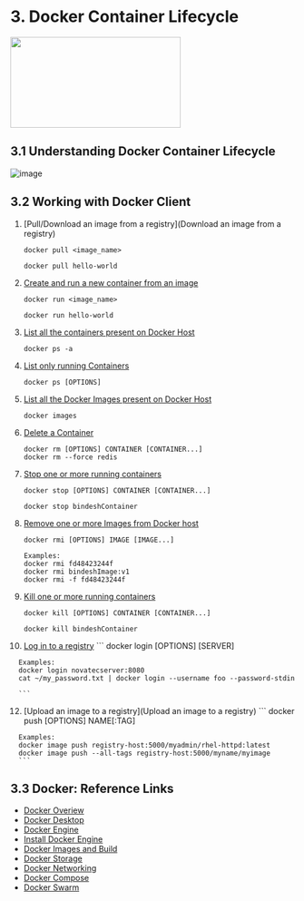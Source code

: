 # 3. Docker Container Lifecycle
<img src="https://user-images.githubusercontent.com/121426292/229050098-c94ddecd-b438-476d-a932-7485e10a9900.png" data-canonical-src="https://user-images.githubusercontent.com/121426292/229050098-c94ddecd-b438-476d-a932-7485e10a9900.png" width="300" height="160" />


## 3.1 Understanding Docker Container Lifecycle
![image](https://user-images.githubusercontent.com/121426292/229112068-8cd4059d-02d3-4919-9a01-1b1cc0655fcf.png)
   
## 3.2 Working with Docker Client
   1. [Pull/Download an image from a registry](Download an image from a registry)
      ```
      docker pull <image_name>

      docker pull hello-world
      ```
   2. [Create and run a new container from an image](https://docs.docker.com/engine/reference/commandline/run/)
      ```
      docker run <image_name>
      
      docker run hello-world
      ```
   3. [List all the containers present on Docker Host](https://docs.docker.com/engine/reference/commandline/ps/)
      ```
      docker ps -a
      ```
   4. [List only running Containers](https://docs.docker.com/engine/reference/commandline/ps/)
      ```
      docker ps [OPTIONS]
      ```
   5. [List all the Docker Images present on Docker Host](https://docs.docker.com/engine/reference/commandline/images/)
      ```
      docker images
      ```
   6. [Delete a Container](https://docs.docker.com/engine/reference/commandline/rm/)
      ```
      docker rm [OPTIONS] CONTAINER [CONTAINER...]
      docker rm --force redis
      ```
   7. [Stop one or more running containers](https://docs.docker.com/engine/reference/commandline/stop/)
      ```
      docker stop [OPTIONS] CONTAINER [CONTAINER...]
      
      docker stop bindeshContainer
      ```
   8. [Remove one or more Images from Docker host](https://docs.docker.com/engine/reference/commandline/rmi/)
      ```
      docker rmi [OPTIONS] IMAGE [IMAGE...]
      
      Examples:
      docker rmi fd48423244f
      docker rmi bindeshImage:v1
      docker rmi -f fd48423244f 
      ```
   9. [Kill one or more running containers](https://docs.docker.com/engine/reference/commandline/kill/)  
      ```
      docker kill [OPTIONS] CONTAINER [CONTAINER...]
      
      docker kill bindeshContainer
      ```
   10. [Log in to a registry](https://docs.docker.com/engine/reference/commandline/login/)
      ```
      docker login [OPTIONS] [SERVER]
      
      Examples:
      docker login novatecserver:8080
      cat ~/my_password.txt | docker login --username foo --password-stdin
      
      ```
   12. [Upload an image to a registry](Upload an image to a registry)
      ```
      docker push [OPTIONS] NAME[:TAG]
      
      Examples:
      docker image push registry-host:5000/myadmin/rhel-httpd:latest
      docker image push --all-tags registry-host:5000/myname/myimage
      ```

## 3.3 Docker: Reference Links
   - [Docker Overiew](https://docs.docker.com/get-started/overview/)
   - [Docker Desktop](https://docs.docker.com/desktop/)
   - [Docker Engine](https://docs.docker.com/engine/)
   - [Install Docker Engine](https://docs.docker.com/engine/install/)
   - [Docker Images and Build](https://docs.docker.com/build/)
   - [Docker Storage](https://docs.docker.com/storage/)
   - [Docker Networking](https://docs.docker.com/network/)
   - [Docker Compose](https://docs.docker.com/compose/)
   - [Docker Swarm](https://docs.docker.com/get-started/orchestration/)
